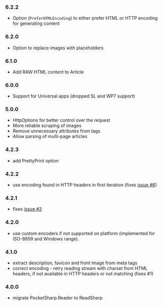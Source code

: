 ### 6.2.2

- Option (`PreferHTMLEncoding`) to either prefer HTML or HTTP encoding for generating content

### 6.2.0

- Option to replace images with placeholders

### 6.1.0

- Add RAW HTML content to Article

### 6.0.0

- Support for Universal apps (dropped SL and WP7 support)

### 5.0.0

- HttpOptions for better control over the request
- More reliable scraping of images
- Remove unnecessary attributes from tags
- Allow parsing of multi-page articles

### 4.2.3

- add PrettyPrint option

### 4.2.2

- use encoding found in HTTP headers in first iteration (fixes [issue #6](https://github.com/ceee/ReadSharp/issues/6))

### 4.2.1

- fixes [issue #3](https://github.com/ceee/ReadSharp/issues/3)

### 4.2.0

- use custom encoders if not supported on platform (implemented for ISO-8859 and Windows range).

### 4.1.0

- extract description, favicon and front image from meta tags
- correct encoding - retry reading stream with charset from HTML headers, if not available in HTTP headers or not matching (fixes #1)

### 4.0.0 

- migrate PocketSharp.Reader to ReadSharp
